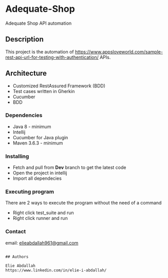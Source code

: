 # Adequate-Shop

Adequate Shop API automation

## Description

This project is the automation of https://www.appsloveworld.com/sample-rest-api-url-for-testing-with-authentication/ APIs.

## Architecture
* Customized RestAssured Framework (BDD)
* Test cases written in Gherkin
* Cucumber
* BDD

### Dependencies

* Java 8 - minimum
* Intellij
* Cucumber for Java plugin
* Maven 3.6.3 - minimum

### Installing

* Fetch and pull from **Dev** branch to get the latest code
* Open the project in intellij
* Import all dependecies

### Executing program

There are 2 ways to execute the program without the need of a command
* Right click test_suite and run
* Right click runner and run 

### Contact
email: elieabdallah961@gmail.com

```

## Authors

Elie Abdallah  
https://www.linkedin.com/in/elie-i-abdallah/

